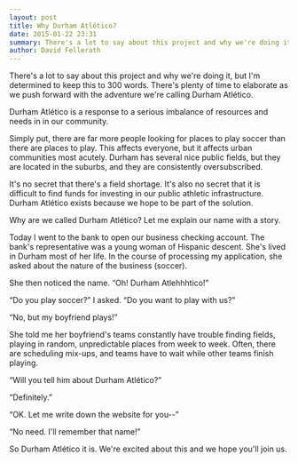 ```yaml
---
layout: post
title: Why Durham Atlético?
date: 2015-01-22 23:31
summary: There's a lot to say about this project and why we're doing it, but I'm determined to keep this to 300 words. There's plenty of time to elaborate as we push forward with the adventure we're calling Durham Atlético.
author: David Fellerath
---
```

There's a lot to say about this project and why we're doing it, but I'm determined to keep this to 300 words. There's plenty of time to elaborate as we push forward with the adventure we're calling Durham Atlético.

Durham Atlético is a response to a serious imbalance of resources and needs in in our community.

Simply put, there are far more people looking for places to play soccer than there are places to play. This affects everyone, but it affects urban communities most acutely. Durham has several nice public fields, but they are located in the suburbs, and they are consistently oversubscribed.

It's no secret that there's a field shortage. It's also no secret that it is difficult to find funds for investing in our public athletic infrastructure. Durham Atlético exists because we hope to be part of the solution.

Why are we called Durham Atlético? Let me explain our name with a story.

Today I went to the bank to open our business checking account. The bank's representative was a young woman of Hispanic descent. She's lived in Durham most of her life. In the course of processing my application, she asked about the nature of the business (soccer).

She then noticed the name. “Oh! Durham Atlehhhtico!”

“Do you play soccer?” I asked. “Do you want to play with us?”

“No, but my boyfriend plays!”

She told me her boyfriend's teams constantly have trouble finding fields, playing in random, unpredictable places from week to week. Often, there are scheduling mix-ups, and teams have to wait while other teams finish playing.

“Will you tell him about Durham Atlético?”

“Definitely.”

“OK. Let me write down the website for you--”

“No need. I'll remember that name!”

So Durham Atlético it is. We're excited about this and we hope you'll join us.
